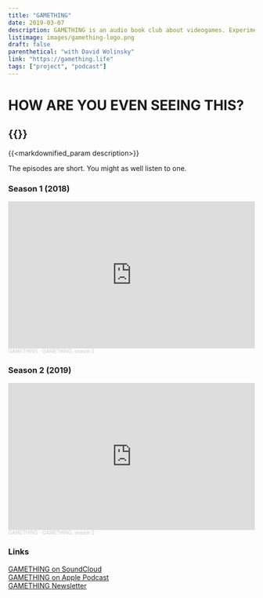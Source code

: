 ```yaml
---
title: "GAMETHING"
date: 2019-03-07
description: GAMETHING is an audio book club about videogames. Experimental game designer Pippin Barr and writer-interviewer David Wolinsky exchange answerphone messages about anything and everything (mostly everything) they find interesting about videogames. ([Subscribe to our newsletter](https://tinyletter.com/GAMETHING) to hear when new seasons are ready.)
listimage: images/gamething-logo.png
draft: false
parenthetical: "with David Wolinsky"
link: "https://gamething.life"
tags: ["project", "podcast"]
---
```


# HOW ARE YOU EVEN SEEING THIS?

## {{<param title >}}

{{<markdownified_param description>}}

The episodes are short. You might as well listen to one.

### Season 1 (2018)

<iframe width="100%" height="300" scrolling="no" frameborder="no" allow="autoplay" src="https://w.soundcloud.com/player/?url=https%3A//api.soundcloud.com/playlists/1449861988&color=%23ff5500&auto_play=false&hide_related=false&show_comments=true&show_user=true&show_reposts=false&show_teaser=true&visual=true"></iframe><div style="font-size: 10px; color: #cccccc;line-break: anywhere;word-break: normal;overflow: hidden;white-space: nowrap;text-overflow: ellipsis; font-family: Interstate,Lucida Grande,Lucida Sans Unicode,Lucida Sans,Garuda,Verdana,Tahoma,sans-serif;font-weight: 100;"><a href="https://soundcloud.com/gamething" title="GAMETHING" target="_blank" style="color: #cccccc; text-decoration: none;">GAMETHING</a> · <a href="https://soundcloud.com/gamething/sets/gamething-season-1" title="GAMETHING, season 1" target="_blank" style="color: #cccccc; text-decoration: none;">GAMETHING, season 1</a></div>

### Season 2 (2019)

<iframe width="100%" height="300" scrolling="no" frameborder="no" allow="autoplay" src="https://w.soundcloud.com/player/?url=https%3A//api.soundcloud.com/playlists/1450360537&color=%23ff5500&auto_play=false&hide_related=false&show_comments=true&show_user=true&show_reposts=false&show_teaser=true&visual=true"></iframe><div style="font-size: 10px; color: #cccccc;line-break: anywhere;word-break: normal;overflow: hidden;white-space: nowrap;text-overflow: ellipsis; font-family: Interstate,Lucida Grande,Lucida Sans Unicode,Lucida Sans,Garuda,Verdana,Tahoma,sans-serif;font-weight: 100;"><a href="https://soundcloud.com/gamething" title="GAMETHING" target="_blank" style="color: #cccccc; text-decoration: none;">GAMETHING</a> · <a href="https://soundcloud.com/gamething/sets/gamething-season-2" title="GAMETHING, season 2" target="_blank" style="color: #cccccc; text-decoration: none;">GAMETHING, season 2</a></div>

### Links

[GAMETHING on SoundCloud](https://soundcloud.com/gamething)  
[GAMETHING on Apple Podcast](https://itunes.apple.com/ca/podcast/gamething/id1435013114?mt=2)  
[GAMETHING Newsletter](https://tinyletter.com/GAMETHING)
